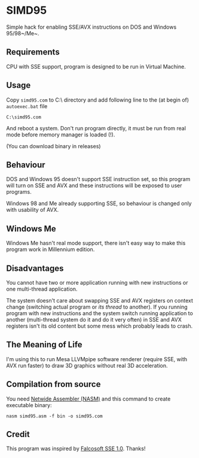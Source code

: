 # SIMD95
Simple hack for enabling SSE/AVX instructions on DOS and Windows 95/98~/Me~.

## Requirements
CPU with SSE support, program is designed to be run in Virtual Machine.

## Usage
Copy `simd95.com` to C:\ directory and add following line to the (at begin of) `autoexec.bat` file

```
C:\simd95.com
```

And reboot a system. Don't run program directly, it must be run from real mode before memory manager is loaded (!).

(You can download binary in releases)

## Behaviour
DOS and Windows 95 doesn't support SSE instruction set, so this program will turn on SSE and AVX and these instructions will be exposed to user programs.

Windows 98 and Me already supporting SSE, so behaviour is changed only with usability of AVX.

## Windows Me
Windows Me hasn't real mode support, there isn't easy way to make this program work in Millennium edition.

## Disadvantages
You cannot have two or more application running with new instructions or one multi-thread application.

The system doesn't care about swapping SSE and AVX registers on context change (switching actual program or *its thread* to another). If you running program with new instructions and the system switch running application to another (multi-thread system do it and do it very often) in SSE and AVX registers isn't its old content but some mess which probably leads to crash.

## The Meaning of Life
I'm using this to run Mesa LLVMpipe software renderer (require SSE, with AVX run faster) to draw 3D graphics without real 3D acceleration.

## Compilation from source
You need [Netwide Assembler (NASM)](https://www.nasm.us/) and this command to create executable binary:
```
nasm simd95.asm -f bin -o simd95.com
```

## Credit
This program was inspired by [Falcosoft SSE 1.0](http://falcosoft.hu/dos_softwares.html#sse). Thanks!
